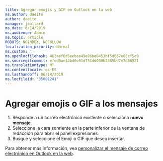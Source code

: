 ```yaml
---
title: Agregar emojis y GIF en Outlook en la web
ms.author: daeite
author: daeite
manager: joallard
ms.date: 6/14/2019
ms.audience: Admin
ms.topic: article
ROBOTS: NOINDEX, NOFOLLOW
localization_priority: Normal
ms.custom: ''
ms.openlocfilehash: 463aef6d5eebee49e06be8453bf5d667e83cf5e0
ms.sourcegitcommit: efed0ae44bd6c61d751dd008b2885bd7e7d86521
ms.translationtype: MT
ms.contentlocale: es-ES
ms.lasthandoff: 06/14/2019
ms.locfileid: "35001241"
---
```

# <a name="add-emojis-or-gifs-to-messages"></a>Agregar emojis o GIF a los mensajes

1. Responde a un correo electrónico existente o selecciona **nuevo mensaje**.
1. Seleccione la cara sonriente en la parte inferior de la ventana de redacción para abrir el panel expresiones.
1. Busque y seleccione el Emoji o GIF que desea insertar.

Para obtener más información, vea [personalizar el mensaje de correo electrónico en Outlook en la web](https://support.office.com/article/079442eb-6b41-4ff5-b6e0-a83d3967ac41).